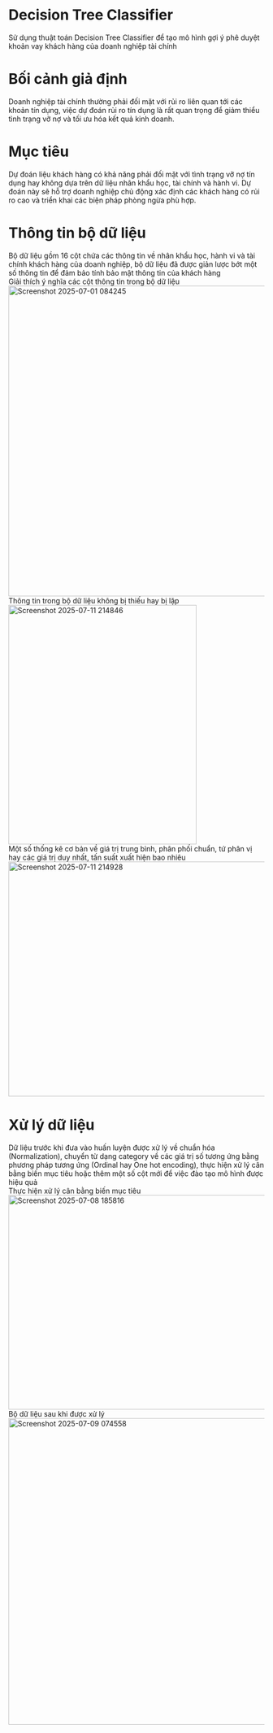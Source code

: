 # Decision Tree Classifier
Sử dụng thuật toán Decision Tree Classifier để tạo mô hình gợi ý phê duyệt khoản vay khách hàng của doanh nghiệp tài chính

# Bối cảnh giả định
Doanh nghiệp tài chính thường phải đối mặt với rủi ro liên quan tới các khoản tín dụng,
việc dự đoán rủi ro tín dụng là rất quan trọng để giảm thiểu tình trạng vỡ nợ và tối ưu hóa kết quả kinh doanh.

# Mục tiêu
Dự đoán liệu khách hàng có khả năng phải đối mặt với tình trạng vỡ nợ tín dụng hay không dựa trên dữ liệu nhân khẩu học, tài chính và hành vi. Dự đoán này sẽ hỗ trợ doanh nghiệp chủ động xác định các khách hàng có rủi ro cao và triển khai các biện pháp phòng ngừa phù hợp.

# Thông tin bộ dữ liệu
Bộ dữ liệu gồm 16 cột chứa các thông tin về nhân khẩu học, hành vi và tài chính khách hàng của doanh nghiệp, bộ dữ liệu đã được giản lược bớt một số thông tin để đảm bảo tính bảo mật thông tin của khách hàng <br/>
Giải thích ý nghĩa các cột thông tin trong bộ dữ liệu
<img width="1080" height="611" alt="Screenshot 2025-07-01 084245" src="https://github.com/user-attachments/assets/a1b709dc-4302-4114-9a30-30a5a81489d4" />
Thông tin trong bộ dữ liệu không bị thiếu hay bị lặp
<img width="370" height="471" alt="Screenshot 2025-07-11 214846" src="https://github.com/user-attachments/assets/fc239024-de4a-4e44-9794-ef70403e6220" /> <br/>
Một số thống kê cơ bản về giá trị trung bình, phân phối chuẩn, tứ phân vị hay các giá trị duy nhất, tấn suất xuất hiện bao nhiêu
<img width="718" height="462" alt="Screenshot 2025-07-11 214928" src="https://github.com/user-attachments/assets/f1c78f90-4a30-4804-a0c7-4a9a7d9a5158" />

# Xử lý dữ liệu
Dữ liệu trước khi đưa vào huấn luyện được xử lý về chuẩn hóa (Normalization), chuyển từ dạng category về các giá trị số tương ứng bằng phương pháp tương ứng (Ordinal hay One hot encoding), thực hiện xử lý cân bằng biến mục tiêu hoặc thêm một số cột mới để việc đào tạo mô hình được hiệu quả <br/>
Thực hiện xử lý cân bằng biến mục tiêu
<img width="1021" height="422" alt="Screenshot 2025-07-08 185816" src="https://github.com/user-attachments/assets/36d04214-a9ae-4955-80a0-4a95621e9b72" />
Bộ dữ liệu sau khi được xử lý
<img width="553" height="603" alt="Screenshot 2025-07-09 074558" src="https://github.com/user-attachments/assets/8a324f67-1118-45cc-b2f8-639e75c96af0" />

